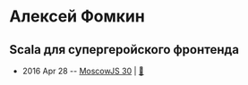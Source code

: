 # Алексей Фомкин

## Scala для супергеройского фронтенда
- 2016 Apr 28 -- [MoscowJS 30](https://www.youtube.com/watch?v=EpEMHcHoftE&index=4&list=PL95OM-7UObpEAW8WYztie2ImzZmyFvviV)  | [:notebook:](http://slides.com/alekseyfomkin/mjs30-scala-superhero#/)  
